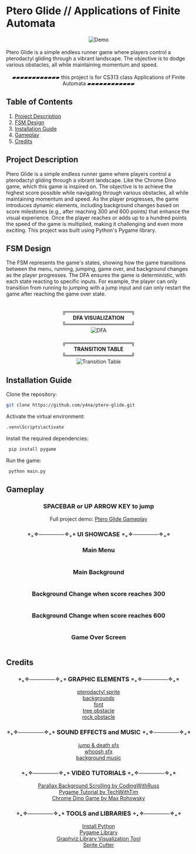 # Ptero Glide // Applications of Finite Automata
<div align = "center">
  <img src = "images/ui/ptero-glide.gif" alt = "Demo"/>
</div>
<br> Ptero Glide is a simple endless runner game where players control a pterodactyl gliding through a vibrant landscape. The objective is to dodge various obstacles, all while maintaining momentum and speed.
<br>
<div align = "center">
  <br>▰▰▰▰▰▰▰▰▰▰▰▰ this project is for  CS313 class Applications of Finite Automata ▰▰▰▰▰▰▰▰▰▰▰▰
</div>

## Table of Contents
1. [Project Description](#project-description)
2. [FSM Design](#fsm-design)
3. [Installation Guide](#installation-guide)
4. [Gameplay](#gameplay)
5. [Credits](#credits)

## Project Description
Ptero Glide is a simple endless runner game where players control a pterodactyl gliding through a vibrant landscape. Like the Chrome Dino game, which this game is inspired on. The objective is to achieve the highest score possible while navigating through various obstacles, all while maintaining momentum and speed. As the player progresses, the game introduces dynamic elements, including background changes based on score milestones (e.g., after reaching 300 and 600 points) that enhance the visual experience. Once the player reaches or adds up to a hundred points the speed of the game is multiplied, making it challenging and even more exciting. This project was built using Python's Pygame library.

## FSM Design
The FSM represents the game's states, showing how the game transitions between the menu, running, jumping, game over, and background changes as the player progresses. The DFA ensures the game is deterministic, with each state reacting to specific inputs. For example, the player can only transition from running to jumping with a jump input and can only restart the game after reaching the game over state.

<div align = "center">
  <br>╔══════════════════╗
  <br> <b> DFA VISUALIZATION </b>
  <br>╚══════════════════╝
  <br> <img src = "images/dfa_graph.png" alt = "DFA"/> 
  
</div>

<div align = "center">
  <br>╔══════════════════╗
  <br> <b> TRANSITION TABLE </b>
  <br>╚══════════════════╝
  <br> <img src = "images/transition_table.png" alt = "Transition Table"/> 
</div>

## Installation Guide
   Clone the repository:
   ```bash 
   git clone https://github.com/y4na/ptero-glide.git
   ```
  Activate the virtual environment:
   ```bash 
   .venv\Scripts\activate
  ```
  Install the required dependencies:
  ```bash 
   pip install pygame
  ```
  Run the game:
  ```bash 
   python main.py
  ```
## Gameplay
<div align = "center">
  
  ### SPACEBAR or UP ARROW KEY to jump <br>
  Full project demo: [Ptero Glide Gameplay](URL)
  ### ∘₊✧──────✧₊∘ UI SHOWCASE ∘₊✧──────✧₊∘
  ### Main Menu
  <img src = "images/ui/menu.png" alt = ""/> 
  
  ### Main Background
  <img src = "images/ui/bg 1.png" alt = ""/>
 
  ### Background Change when score reaches 300
  <img src = "images/ui/bg 2.png" alt = ""/> 
  
  ### Background Change when score reaches 600
  <img src = "images/ui/bg 3.png" alt = ""/> 

  ### Game Over Screen
  <img src = "images/ui/game over.png" alt = ""/> 
</div>

## Credits
<div align = "center">

  ### ∘₊✧──────✧₊∘ GRAPHIC ELEMENTS ∘₊✧──────✧₊∘
  [pterodactyl sprite](https://tonguesurgery.itch.io/tiny-dinosaur) <br>
  [backgrounds](https://craftpix.net/freebies/free-sky-with-clouds-background-pixel-art-set/) <br>
  [font](https://fontshub.pro/font/junglewood-download) <br>
  [tree obstacle](https://craftpix.net/freebies/free-tree-pixel-art-asset-pack/) <br>
  [rock obstacle](https://craftpix.net/freebies/free-rocks-pixel-art-asset-pack/) <br>

  ### ∘₊✧──────✧₊∘ SOUND EFFECTS and MUSIC ∘₊✧──────✧₊∘
  [jump & death sfx](https://www.sounds-resource.com/browser_games/googlechromedinosaurgame/sound/18002/) <br>
  [whoosh sfx](https://mixkit.co/free-sound-effects/whoosh/) <br>
  [background music](https://www.fesliyanstudios.com/royalty-free-music/download/8-bit-surf/568) <br>
  
  ### ∘₊✧──────✧₊∘ VIDEO TUTORIALS ∘₊✧──────✧₊∘
  [Parallax Background Scrolling by CodingWithRuss](https://www.youtube.com/watch?v=OAH8K5lVYOU) <br>
  [Pygame Tutorial by TechWithTim](https://www.youtube.com/watch?v=waY3LfJhQLY) <br>
  [Chrome Dino Game by Max Rohowsky](https://www.youtube.com/watch?v=KOBKkPWGP-g&list=PL30AETbxgR-fAbwiuU1vDl3owNUPUuVrz) <br>

  ### ∘₊✧──────✧₊∘ TOOLS and LIBRARIES  ∘₊✧──────✧₊∘
  [Install Python](https://www.python.org/downloads/) <br>
  [Pygame Library](https://www.pygame.org/) <br>
  [Graphviz Library Visualization Tool](https://graphviz.org/download/) <br>
  [Sprite Cutter](https://ezgif.com/sprite-cutter) <br>
</div>
